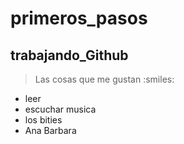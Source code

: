 # primeros_pasos
## trabajando_Github
> Las cosas que me gustan  :smiles:
+ leer
+ escuchar musica
+ los bities
+ Ana Barbara
